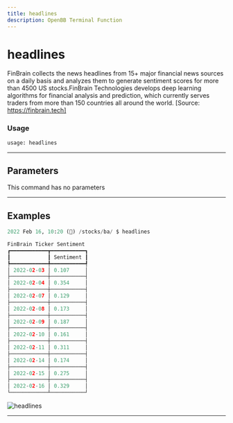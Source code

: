 ```yaml
---
title: headlines
description: OpenBB Terminal Function
---
```


# headlines

FinBrain collects the news headlines from 15+ major financial news sources on a daily basis and analyzes them to generate sentiment scores for more than 4500 US stocks.FinBrain Technologies develops deep learning algorithms for financial analysis and prediction, which currently serves traders from more than 150 countries all around the world. [Source: https://finbrain.tech]

### Usage

```python
usage: headlines
```

---

## Parameters

This command has no parameters

---

## Examples

```python
2022 Feb 16, 10:20 (🦋) /stocks/ba/ $ headlines

FinBrain Ticker Sentiment
┏━━━━━━━━━━━━┳━━━━━━━━━━━┓
┃            ┃ Sentiment ┃
┡━━━━━━━━━━━━╇━━━━━━━━━━━┩
│ 2022-02-03 │ 0.107     │
├────────────┼───────────┤
│ 2022-02-04 │ 0.354     │
├────────────┼───────────┤
│ 2022-02-07 │ 0.129     │
├────────────┼───────────┤
│ 2022-02-08 │ 0.173     │
├────────────┼───────────┤
│ 2022-02-09 │ 0.187     │
├────────────┼───────────┤
│ 2022-02-10 │ 0.161     │
├────────────┼───────────┤
│ 2022-02-11 │ 0.311     │
├────────────┼───────────┤
│ 2022-02-14 │ 0.174     │
├────────────┼───────────┤
│ 2022-02-15 │ 0.275     │
├────────────┼───────────┤
│ 2022-02-16 │ 0.329     │
└────────────┴───────────┘
```

![headlines](https://user-images.githubusercontent.com/46355364/154296211-b0380095-5f84-4bae-955e-9ef96c9704af.png)

---

